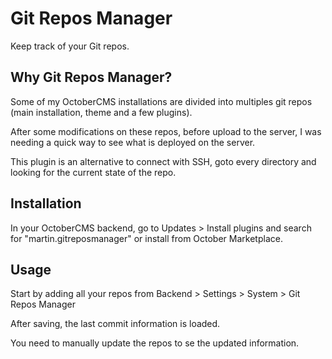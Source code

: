 # Git Repos Manager
Keep track of your Git repos.


## Why Git Repos Manager?
Some of my OctoberCMS installations are divided into multiples git repos (main installation, theme and a few plugins).

After some modifications on these repos, before upload to the server, I was needing a quick way to see what is deployed on the server.

This plugin is an alternative to connect with SSH, goto every directory and looking for the current state of the repo.


## Installation

In your OctoberCMS backend, go to Updates > Install plugins and search for "martin.gitreposmanager" or install from October Marketplace.


## Usage
Start by adding all your repos from Backend > Settings > System > Git Repos Manager

After saving, the last commit information is loaded.

You need to manually update the repos to se the updated information.
